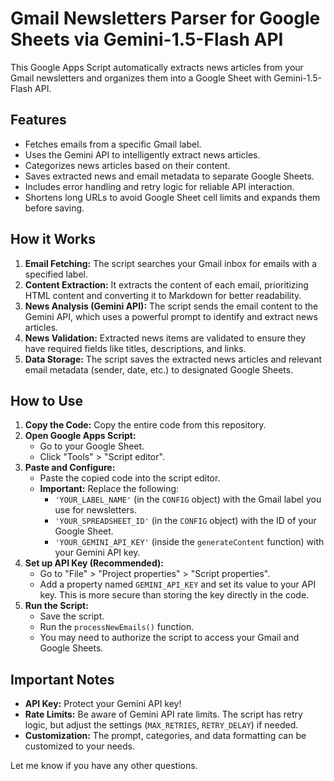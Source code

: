 # Gmail Newsletters Parser for Google Sheets via Gemini-1.5-Flash API 

This Google Apps Script automatically extracts news articles from your Gmail newsletters and organizes them into a Google Sheet with Gemini-1.5-Flash API. 

## Features

- Fetches emails from a specific Gmail label.
- Uses the Gemini API to intelligently extract news articles.
- Categorizes news articles based on their content.
- Saves extracted news and email metadata to separate Google Sheets.
- Includes error handling and retry logic for reliable API interaction.
- Shortens long URLs to avoid Google Sheet cell limits and expands them before saving.

## How it Works

1. **Email Fetching:** The script searches your Gmail inbox for emails with a specified label.
2. **Content Extraction:** It extracts the content of each email, prioritizing HTML content and converting it to Markdown for better readability.
3. **News Analysis (Gemini API):** The script sends the email content to the Gemini API, which uses a powerful prompt to identify and extract news articles.
4. **News Validation:**  Extracted news items are validated to ensure they have required fields like titles, descriptions, and links.
5. **Data Storage:** The script saves the extracted news articles and relevant email metadata (sender, date, etc.) to designated Google Sheets. 

## How to Use

1. **Copy the Code:** Copy the entire code from this repository.
2. **Open Google Apps Script:** 
   - Go to your Google Sheet.
   - Click "Tools" > "Script editor".
3. **Paste and Configure:** 
   - Paste the copied code into the script editor.
   - **Important:** Replace the following:
      - `'YOUR_LABEL_NAME'` (in the `CONFIG` object) with the Gmail label you use for newsletters.
      - `'YOUR_SPREADSHEET_ID'` (in the `CONFIG` object) with the ID of your Google Sheet.
      - `'YOUR_GEMINI_API_KEY'` (inside the `generateContent` function) with your Gemini API key.
4. **Set up API Key (Recommended):**
   - Go to "File" > "Project properties" > "Script properties".
   - Add a property named `GEMINI_API_KEY` and set its value to your API key. This is more secure than storing the key directly in the code.
5. **Run the Script:** 
   - Save the script.
   - Run the `processNewEmails()` function. 
   - You may need to authorize the script to access your Gmail and Google Sheets.

## Important Notes

- **API Key:** Protect your Gemini API key! 
- **Rate Limits:** Be aware of Gemini API rate limits. The script has retry logic, but adjust the settings (`MAX_RETRIES`, `RETRY_DELAY`) if needed. 
- **Customization:** The prompt, categories, and data formatting can be customized to your needs.

Let me know if you have any other questions.
